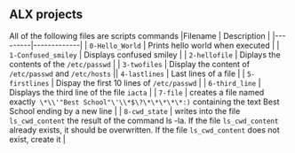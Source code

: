 ## ALX projects
All of the following files are scripts commands
|Filename | Description |
|---------|-------------|
| `0-Hello_World` | Prints hello world when executed |
| `1-Confused_smiley` | Displays confused smiley |
| `2-hellofile` | Diplays the contents of the `/etc/passwd` |
| `3-twofiles` | Display the content of `/etc/passwd` and `/etc/hosts` || `4-lastlines` | Last lines of a file |
| `5-firstlines` | Dispay the first 10 lines of `/etc/passwd` |
| `6-third_line` | Displays the third line of the file `iacta` |
| `7-file` |  creates a file named exactly` \*\\'"Best School"\'\\*$\?\*\*\*\*\*:)` containing the text Best School ending by a new line |
| `8-cwd_state` | writes into the file `ls_cwd_content` the result of the command ls -la. If the file `ls_cwd_content` already exists, it should be overwritten. If the file `ls_cwd_content` does not exist, create it |

